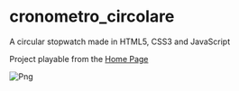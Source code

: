 # cronometro_circolare
 A circular stopwatch made in HTML5, CSS3 and JavaScript

Project playable from the [Home Page](https://danielecampione.github.io/)

![Png](https://i.ibb.co/tDhrshc/Immagine-2024-08-11-144612.png)
